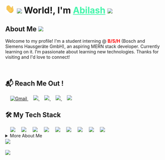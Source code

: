 <!---HEADER--->
<h1> <img src="https://raw.githubusercontent.com/ABSphreak/ABSphreak/master/gifs/Hi.gif" width="30px"> <img src="https://media.giphy.com/media/Lpnun3kJinrVRGmi8a/giphy.gif" width=100>  World!, I'm <a href="https://github.com/Abilashjoel" style="color:#42f5aa">Abilash</a> <img src="https://learncodeonline.in/mascot.png" width="45px"></h1>
<!---HEADER--->

<!--About me--->

<H2>About Me <img src="https://media.giphy.com/media/WUlplcMpOCEmTGBtBW/giphy.gif" width="35"> </h2>
<p>Welcome to my profile! I'm a student interning @ <B STYLE="COLOR:RED">B/S/H</B> (Bosch and Siemens Hausgeräte GmbH), an aspiring MERN stack developer. Currently learning on it. I’m passionate about learning new technologies. Thanks for visiting and I'd  love to connect! </p>

<!--About me--->

&nbsp;
<h2>📬 Reach Me Out !</h2>
<span>
&nbsp;
&nbsp;
<a href="mailto:abilashabilash009@gmail.com.com"> <img src="https://img.icons8.com/color/48/000000/gmail--v2.png"  alt="Gmail" width=35/> </a>
&nbsp;
&nbsp;
<a href="https://www.linkedin.com/in/abilash-kjm-7064b7148/"> <img src="https://img.icons8.com/fluent/48/000000/linkedin.png" width=35/> </a>
&nbsp;
&nbsp;
<a href="https://instagram.com/Mr.joel009"> <img src="https://img.icons8.com/fluent/48/000000/instagram-new.png" width=35/> </a>
&nbsp;
&nbsp;
<a href="https://github.com/abilashjoel"> <img src="https://img.icons8.com/nolan/64/github.png" width=35/> </a>
&nbsp;
&nbsp;
<img src="https://img.icons8.com/fluent/48/000000/twitter.png" width=35/>

</span>

<h2>  🛠 My Tech Stack </h2>
<span> 
&nbsp;
&nbsp;
<img src="https://img.icons8.com/color/48/000000/python.png" width=35/>
&nbsp;
&nbsp;
<img src="https://img.icons8.com/color/48/000000/javascript.png" width=35/>
&nbsp;
&nbsp;
<img src="https://img.icons8.com/color/48/000000/c-programming.png"  width=35/>
&nbsp;
&nbsp;
<img src="https://img.icons8.com/color/48/000000/flutter.png" width=35/>
&nbsp;
&nbsp;
<img src="https://img.icons8.com/color/48/000000/html-5.png" Width=35/>
&nbsp;
&nbsp;
<img src="https://img.icons8.com/color/48/000000/css3.png" width=35/>
&nbsp;
&nbsp;
<img src="https://img.icons8.com/color/48/000000/sass.png" width=35/>
&nbsp;
&nbsp;
<img src="https://img.icons8.com/color/32/000000/nodejs.png"  width=35//>
&nbsp;
&nbsp;
<img src="https://img.icons8.com/color/48/000000/mongodb.png"  width=35/>
 
</span>


<details>

  <Summary> More About Me </Summary>
  &nbsp;
  &nbsp;
  <p>👨💻 Currently working, learning and growing my skillset in MERN and Flutter</p>
  <p>🤝 Open for collaborations in web development 🕸️</p>
  <p>💻 I love exploring new tech stack and building cool stuffs</p>
  <p> 🏏 I love to Play, Watch & Talk about Cricket </p>
  <p> 🥅 2021 Goals: Being Fluent in React </p>
  
   
  
 
</details>
<img align="center" src="https://github-readme-stats.vercel.app/api?username=Abilashjoel&show_icons=true&theme=dark" width=420/> <br/><br/>
<img align="center" src="https://github-readme-stats.vercel.app/api/top-langs/?username=Abilashjoel&layout=compact&theme=dark&hide=css">


